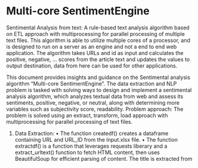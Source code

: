 # Multi-core SentimentEngine
 Sentimental Analysis from text: A rule-based text analysis algorithm based on ETL approach with multiprocessing for parallel processing  of multiple text files.
 This algorithm is able to utilize multiple cores of a processor, and is designed to run on a server as an engine and not a end to end web application. The algorithm takes URLs and id as input and calculates the positive, negative, ... scores from  the article text and updates the values to output destination, data from here can be used for other applications.


This document provides insights and guidance on the Sentimental analysis algorithm “Multi-core SentimentEngine”.
The data extraction and NLP problem is tasked with solving ways to design and implement a sentimental analysis algorithm, which analyzes textual data from web and assess its sentiments, positive, negative, or neutral, along with determining more variables such as subjectivity score, readability.
Problem approach:
The problem is solved using an extract, transform, load approach with multiprocessing for parallel processing of text files.
1)	Data Extraction:
•	The function createdf() creates a dataframe containing URL and URL_ID from the Input.xlsx file.
•	The function extractdf() is a function that leverages requests liberary and a extract_urltext() function to fetch HTML content, then uses BeautifulSoup for efficient parsing of content. The title is extracted from <title> tag and article text is extracted using class td-pb-span8 td-main-content.
•	The extractdf() function constructs filenames with unique URL_ID and uses “with open” to write the extracted text to respective files in UTF-8 encoding.
2)	Data Transformation:
•	The read_stopwords() function reads stop words from multiple files and returns a set of stop words. The clean_stopwords() uses NLTK’s word_tokenize function to tokenizes text and returns only those words not in stop words. The clean_stopwords_directory() applies clean_stopwords() function to all text files in the directory rewriting the files.
•	Create_posneg_dict() is a function that reads the provided files in MasterDirectiry and returns two sets, one with positive words and other with negative words.
3)	Calculate variables:
•	The runengine() function runs a loop for each file the directory provided and tokenizes the texts into words (word_tokenize) and sentences (sentence_tokenize) and calculating each variable by passing these as parameters to separate functions made incorporated with the formulae provided with the problem. 
•	The appendtodf() function appends a new columns with calculated variables for each row where URL ID matches to a dataframe.
•	Finally the result dataframe for each process running the runengine() function appends its respective output dataframes to a list which will be concatenated to one single dataframe.
4)	Data Load:
•	The leadoutput() function stores the concatenated dataframe as Output.xlsx file to specified path.


The implementation of multiprocessing and error handling:
The program uses multiprocessing library to create multiple processes equal to the number of logical processors(cores) found in the executing system. The number of files to process are split to each process almost equally. The processes execute the runengine() function parallelly processing separate files list divided for each process.
1)	Significant Performance Gains: Parallel processing effectively leverages multiple CPU cores, distributing workload and substantially reducing processing time, especially for large datasets.
2)	Shared Data Handling: The use of a managed list to store output dataframes by each process ensures efficient communication and data collection between parallel processes.
3)	Error Handling: Error handling is essential to prevent potential issues during multiprocessing, ensuring the integrity of the final output.

How to run the .py file to generate output(engine.py):
1)	Download the SentimentEngine folder from the drive link and extract from zip file.
https://drive.google.com/drive/folders/1z8DWG6xZwhDRujmelOlypP_9nXEWjME3?usp=drive_link 
2)	Run the command (in terminal opened in same directory as folderpath i.e SentimentEngine)
pip install -r requirements.txt
3)	Change the folder path variable in the engine.py python source file:
folderpath = r'C:\Users/suwes/SentimentEngine/' 
for the running system and execute engine.py. (run: python engine.py in terminal opened in same directory as folderpath). Python should be pre-installed in this directory.
Also change the "class" variable of the article content in the extract_urltext() function with the class of respective webpage.
5)	After the program completes its execution, the output excel file named “Output.xlsx” is generated with specified structure format in the same directory.

Required dependencies(python liberaries):
•	multiprocessing
•	os
•	pandas
•	requests
•	bs4 and BeautifulSoup
•	string
•	nltk
•	time
